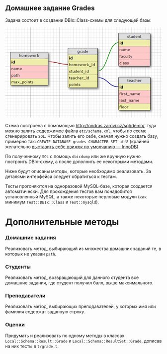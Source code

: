Домашнее задание Grades
-----------------------

Задача состоит в создании DBIx::Class-схемы для следующей базы:

![schema](etc/schema.png)

Схема построена с помомощью http://ondras.zarovi.cz/sql/demo/, туда можно залить содержимое файла `etc/schema.xml`, чтобы по схеме сгенерировать `SQL`. Чтобы залить его себе, сначал нужно создать базу, примерно так: `CREATE DATABASE grades CHARACTER SET utf8` (крайней желательно [выставить себе движок по умолчанию — InnoDB](http://stackoverflow.com/questions/3050492/how-can-i-set-default-storage-engine-used-by-mysql)).

По полученному `SQL` с помощь `dbicdump` или же вручную нужно построить DBIx-схему, а после дополнить ее некоторыми методами.

Ниже будут описаны методы, которые необходимо реализовать. За деталями интерфейса следует обратиться к тестам.

Тесты прогоняются на одноразовой MySQL-базе, которая создается автоматически. Для прохождения тестов вам понадобится установленный MySQL, а также некоторые перловые модули (как минимум `Test::DBIx::Class` и `Test::mysqld`).

Дополнительные методы
=====================

### Домашние задания

Реализовать метод, выбирающий из множества домашних заданий те, в которых не указан `path`.

### Студенты

Реализовать метод, возвращающий для данного студента все домашние задания, где студент получил балл, выше максимального.

### Преподаватели

Реализовать метод, выбирающих преподавателей, у которых имя или фамилия содержат заданную строку.

### Оценки

Придумать и реализовать по одному методы в классах `Local::Schema::Result::Grade` и `Local::Schema::ResultSet::Grade`, дописав на них тесты в `t/grade.t`.
